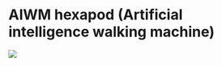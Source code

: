 # AIWM hexapod (Artificial intelligence walking machine)

![](https://habrastorage.org/webt/pl/pz/zb/plpzzbg1zxhcgfisx9j2c2bb1p0.png)
